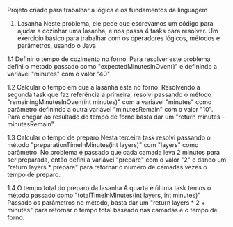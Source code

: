 Projeto criado para trabalhar a lógica e os fundamentos da linguagem

1. Lasanha
Neste problema, ele pede que escrevamos um código para ajudar a cozinhar uma lasanha, e nos passa 4 tasks para resolver.
Um exercicio básico para trabalhar com os operadores lógicos, métodos e parâmetros, usando o Java

1.1 Definir o tempo de cozimento no forno.
    Para resolver este problema defini o método passado como "expectedMinutesInOven()" e definindo a variável "minutes" com o valor "40"

1.2 Calcular o tempo em que a lasanha esta no forno.
    Resolvendo a segunda task que faz referência a primeira, resolvi passando o método "remainingMinutesInOven(int minutes)" com a variável "minutes" como parâmetro
    definindo a outra variável "minutesRemain" com o valor "10". Para chegar ao resultado do tempo de forno basta dar um "return minutes - minutesRemain".

1.3 Calcular o tempo de preparo
    Nesta terceira task resolvi passando o método "preparationTimeInMinutes(int layers)" com "layers" como parâmetro.
    No problema é passado que cada camada leva 2 minutos para ser preparada, então defini a variável "prepare" com o valor "2" e dando um "return layers * prepare"
    para retornar o numero de camadas vezes o tempo de preparo.

1.4 O tempo total do preparo da lasanha
    A quarta e última task temos o método passado como "totalTimeInMinutes(int layers, int minutes)"
    Passado os parâmetros no método, basta dar um "return layers * 2 + minutes" para retornar o tempo total baseado nas camadas e o tempo de forno.
    
    

